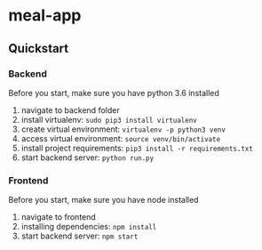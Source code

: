 # meal-app

## Quickstart

### Backend

Before you start, make sure you have python 3.6 installed

1. navigate to backend folder
2. install virtualenv: `sudo pip3 install virtualenv`
3. create virtual environment: `virtualenv -p python3 venv`
4. access virtual environment: `source venv/bin/activate`
5. install project requirements: `pip3 install -r requirements.txt`
6. start backend server: `python run.py`

### Frontend

Before you start, make sure you have node installed

1. navigate to frontend
2. installing dependencies: `npm install`
3. start backend server: `npm start`
